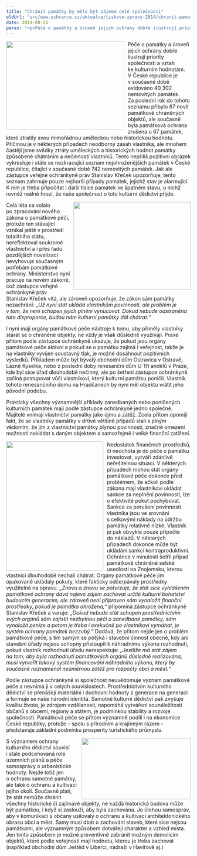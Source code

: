 ```yaml
---
title: "Chránit památky by mělo být zájmem celé společnosti"
oldUrl: "src/www.ochrance.cz/aktualne/tiskove-zpravy-2014/chranit-pamatky-by-melo-byt-zajmem-cele-spolecnosti"
date: 2014-08-21
perex: "<p>Péče o památky a úroveň jejich ochrany dobře ilustrují priority společnosti a vztah ke kulturním hodnotám. Už nyní stát ukládá vlastníkům povinnosti pečovat o památky, ale problém je v tom, že není schopen jejich plnění vynucovat. Dokud nebude odstraněna tato disproporce, budou nám kulturní památky dál chátrat.</p>"
---
```


<!-- imported from the old website -->

<p><img src="https://www.ochrance.cz/uploads/RTEmagicC_zamek-breclav1.jpg.jpg" style="FLOAT: left; PADDING-RIGHT: 10px" height="241" width="322" alt="" />Péče o památky a úroveň jejich ochrany dobře ilustrují priority společnosti a vztah ke kulturním hodnotám. V České republice je v současné době evidováno 40 302 nemovitých památek. Za poslední rok do tohoto seznamu přibylo 87 nově památkově chráněných objektů, ale současně byla památková ochrana zrušena u 67 památek, které ztratily svou mimořádnou uměleckou nebo historickou hodnotu. Příčinou je v některých případech neodborný zásah vlastníka, ale mnohem častěji jsme svědky ztráty uměleckých a historických hodnot památky způsobené chátráním a nečinností vlastníků. Tento nepříliš pozitivní obrázek vykresluje i stále se nezkracující seznam nejohroženějších památek v České republice, čítající v současné době 742 nemovitých památek. Jak ale zástupce veřejné ochránkyně práv Stanislav Křeček upozorňuje, tento seznam zahrnuje pouze nejhorší případy památek, jejichž stav je alarmující. K nim je třeba připočítat i další tisíce památek ve špatném stavu, u nichž rovněž reálně hrozí, že naše společnost o toto kulturní dědictví přijde. </p><p><img src="https://www.ochrance.cz/uploads/RTEmagicC_kaple-jecmeniste.jpg.jpg" style="FLOAT: right; PADDING-LEFT: 10px" height="240" width="320" alt="" />Celá léta se volalo po zpracování nového zákona o památkové péči, protože ten stávající vznikal ještě v prostředí totalitního státu, nereflektoval soukromé vlastnictví a i přes řadu pozdějších novelizací nevyhovuje současným potřebám památkové ochrany. Ministerstvo nyní pracuje na novém zákoně, což zástupce veřejné ochránkyně práv Stanislav Křeček vítá, ale zároveň upozorňuje, že zákon sám památky nezachrání: <em>„Už nyní stát ukládá vlastníkům povinnosti, ale problém je v tom, že není schopen jejich plnění vynucovat. Dokud nebude odstraněna tato disproporce, budou nám kulturní památky dál chátrat.“</em></p><p>I nyní mají orgány památkové péče nástroje k tomu, aby přiměly vlastníky starat se o chráněné objekty, ne vždy je však důsledně využívají. Praxe přitom podle zástupce ochránkyně ukazuje, že pokud jsou orgány památkové péče aktivní a pokud se o památku zajímá i veřejnost, takže je na vlastníky vyvíjen soustavný tlak, je možné dosáhnout pozitivních výsledků. Příkladem může být bývalý obchodní dům Ostravica v Ostravě, Lázně Kyselka, nebo z poslední doby renesanční dům U Tří andělů v Praze, kde byl sice úřad dlouhodobě nečinný, ale po šetření zástupce ochránkyně začíná postupovat vůči vlastníkovi, který kulturní památku poničil. Vlastník tohoto renesančního domu na Hradčanech by nyní měl objektu vrátit jeho původní podobu.</p><p>Prakticky všechny významnější příklady zanedbaných nebo poničených kulturních památek mají podle zástupce ochránkyně jedno společné. Majitelé vnímají vlastnictví památky jako újmu a zátěž. Zcela přitom opomíjí fakt, že se vlastníky památky v drtivé většině případů stali s plným vědomím, že jim z vlastnictví památky plynou povinnosti, značné omezení možnosti nakládat s daným objektem a samozřejmě i velké finanční zatížení. </p><p><img src="https://www.ochrance.cz/uploads/RTEmagicC_kaplicka.jpg.jpg" style="FLOAT: left; PADDING-RIGHT: 10px" height="353" width="265" alt="" />Nedostatek finančních prostředků, či neochota je do péče o památku investovat, vytváří zdánlivě neřešitelnou situaci. V některých případech mohou stát orgány památkové péče dokonce před problémem, že ačkoli podle zákona mají vlastníkovi ukládat sankce za neplnění povinností, lze o efektivitě pokut pochybovat. Sankce za porušení povinností vlastníka jsou ve srovnání s celkovými náklady na údržbu památky relativně nízké. Vlastník je pak obvykle pouze připočte do nákladů. V některých případech dokonce může být ukládání sankcí kontraproduktivní. Ochránce v minulosti šetřil případ památkově chráněné selské usedlosti na Znojemsku, kterou vlastníci dlouhodobě nechali chátrat. Orgány památkové péče jim opakovaně ukládaly pokuty, které fakticky odčerpávaly prostředky využitelné na opravu. <em>„Znovu a znovu se potvrzuje, že stát sice vyhlášením památkové ochrany dává najevo zájem zachovat určité kulturní bohatství budoucím generacím, ale zároveň není připraven sám vynaložit finanční prostředky, pokud je památka ohrožena,“</em> připomíná zástupce ochránkyně Stanislav Křeček a varuje: <em>„Dokud nebude stát schopen prostřednictvím svých orgánů sám zajistit nezbytnou péči o zanedbané památky, sám vynaložit peníze a potom je třeba i exekučně po vlastníkovi vymáhat, je systém ochrany památek bezzubý.“</em> Dodává, že přitom nejde jen o problém památkové péče, s tím samým se potýká i stavební činnost obecně, kdy ani stavební úřady nejsou schopny přistoupit k náhradnímu výkonu rozhodnutí, pokud vlastník rozhodnutí úřadu nerespektuje:<em> „Jestliže má stát zájem na tom, aby byla rozhodnutí památkových orgánů důsledně realizována, musí vytvořit takový systém financování náhradního výkonu, který by současně neznamenal neúměrnou zátěž pro rozpočty obcí a měst.“</em></p><p>Podle zástupce ochránkyně si společnost neuvědomuje význam památkové péče a nevnímá ji v celých souvislostech. Prostřednictvím kulturního dědictví se přenášejí materiální i duchovní hodnoty z generace na generaci a formuje se naše národní identita. Samotné kulturní dědictví pak zvyšuje kvalitu života, je zdrojem vzdělanosti, napomáhá vytváření sounáležitosti občanů s obcemi, regiony a státem, je podmínkou stability a rozvoje společnosti. Památková péče se přitom významně podílí i na ekonomice České republiky, protože – spolu s přírodním a krajinným rázem – představuje základní podmínku prosperity turistického průmyslu. </p><p><img src="https://www.ochrance.cz/uploads/RTEmagicC_strachotice.jpg.jpg" style="FLOAT: right; PADDING-LEFT: 10px" height="167" width="298" alt="" />S významem ochrany kulturního dědictví souvisí i stále podceňovaná role územních plánů a péče samosprávy o urbanistické hodnoty. Nejde totiž jen o ochranu samotné památky, ale také o ochranu a kultivaci jejího okolí. Současně platí, že stát nemůže chránit všechny historické či zajímavé objekty, ne každá historická budova může být památkou, i když si zaslouží, aby byla zachována. Je úlohou samospráv, aby v komunikaci s občany usilovaly o ochranu a kultivaci architektonického obrazu obcí a měst. Samy musí dbát o zachování staveb, které sice nejsou památkami, ale významným způsobem dotvářejí charakter a vzhled místa. Jen tímto způsobem je možné preventivně zabránit možným demolicím objektů, které podle veřejnosti mají hodnotu, kterou je třeba zachovat (například obchodní dům Ještěd v Liberci, nádraží v Havířově aj.)</p>
